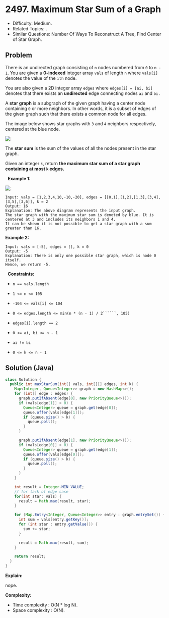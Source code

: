 # 2497. Maximum Star Sum of a Graph

- Difficulty: Medium.
- Related Topics: .
- Similar Questions: Number Of Ways To Reconstruct A Tree, Find Center of Star Graph.

## Problem

There is an undirected graph consisting of ```n``` nodes numbered from ```0``` to ```n - 1```. You are given a **0-indexed** integer array ```vals``` of length ```n``` where ```vals[i]``` denotes the value of the ```ith``` node.

You are also given a 2D integer array ```edges``` where ```edges[i] = [ai, bi]``` denotes that there exists an **undirected** edge connecting nodes ```ai``` and ```bi.```

A **star graph** is a subgraph of the given graph having a center node containing ```0``` or more neighbors. In other words, it is a subset of edges of the given graph such that there exists a common node for all edges.

The image below shows star graphs with ```3``` and ```4``` neighbors respectively, centered at the blue node.

![](https://assets.leetcode.com/uploads/2022/11/07/max-star-sum-descdrawio.png)

The **star sum** is the sum of the values of all the nodes present in the star graph.

Given an integer ```k```, return **the **maximum star sum** of a star graph containing **at most** **```k```** edges.**

 
**Example 1:**

![](https://assets.leetcode.com/uploads/2022/11/07/max-star-sum-example1drawio.png)

```
Input: vals = [1,2,3,4,10,-10,-20], edges = [[0,1],[1,2],[1,3],[3,4],[3,5],[3,6]], k = 2
Output: 16
Explanation: The above diagram represents the input graph.
The star graph with the maximum star sum is denoted by blue. It is centered at 3 and includes its neighbors 1 and 4.
It can be shown it is not possible to get a star graph with a sum greater than 16.
```

**Example 2:**

```
Input: vals = [-5], edges = [], k = 0
Output: -5
Explanation: There is only one possible star graph, which is node 0 itself.
Hence, we return -5.
```

 
**Constraints:**


	
- ```n == vals.length```
	
- ```1 <= n <= 105```
	
- ```-104 <= vals[i] <= 104```
	
- ```0 <= edges.length <= min(n * (n - 1) / 2``````, 105)```
	
- ```edges[i].length == 2```
	
- ```0 <= ai, bi <= n - 1```
	
- ```ai != bi```
	
- ```0 <= k <= n - 1```



## Solution (Java)

```java
class Solution {
  public int maxStarSum(int[] vals, int[][] edges, int k) {
    Map<Integer, Queue<Integer>> graph = new HashMap<>();
    for (int[] edge : edges) {
      graph.putIfAbsent(edge[0], new PriorityQueue<>());
      if (vals[edge[1]] > 0) {
        Queue<Integer> queue = graph.get(edge[0]);
        queue.offer(vals[edge[1]]);
        if (queue.size() > k) {
          queue.poll();
        }
      }

      graph.putIfAbsent(edge[1], new PriorityQueue<>());
      if (vals[edge[0]] > 0) {
        Queue<Integer> queue = graph.get(edge[1]);
        queue.offer(vals[edge[0]]);
        if (queue.size() > k) {
          queue.poll();
        }
      }
    }

    int result = Integer.MIN_VALUE;
    // for lack of edge case
    for(int star: vals) {
      result = Math.max(result, star);
    }

    for (Map.Entry<Integer, Queue<Integer>> entry : graph.entrySet()) {
      int sum = vals[entry.getKey()];
      for (int star : entry.getValue()) {
        sum += star;
      }

      result = Math.max(result, sum);
    }

    return result;
  }
}
```

**Explain:**

nope.

**Complexity:**

* Time complexity : O(N * log N).
* Space complexity : O(N).
